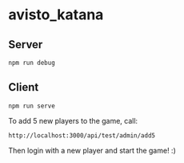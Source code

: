 # avisto_katana

## Server

```
npm run debug
```

## Client

```
npm run serve
```

To add 5 new players to the game, call:

```
http://localhost:3000/api/test/admin/add5
```

Then login with a new player and start the game! :)
